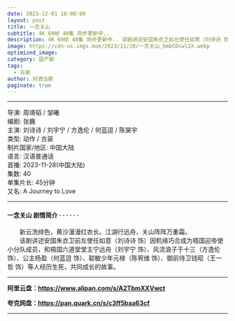 ```yaml
---
date: 2023-12-01 18:08:09
layout: post
title: 一念关山
subtitle: 4K 60帧 40集 同步更新中.. 
description: 4K 60帧 40集 同步更新中.. 该剧讲述安国朱衣卫前左使任如意（刘诗诗 饰）因机缘巧合成为梧国迎帝使小分队成员，和梧国六道堂堂主宁远舟、风流浪子于十三、公主杨盈、聪敏少年元禄、御前侍卫钱昭等人经历生死，共同成长的故事...
image: https://cdn-us.imgs.moe/2023/11/28/一念关山_bmbCDcwl2X.webp
optimized_image: 
category: 国产剧
tags:
  - 古装
author: 对酒当歌
paginate: true
---
```


---

导演: 周靖韬 / 邹曦  
编剧: 张巍  
主演: 刘诗诗 / 刘宇宁 / 方逸伦 / 何蓝逗 / 陈昊宇  
类型: 动作 / 古装  
制片国家/地区: 中国大陆  
语言: 汉语普通话  
首播: 2023-11-28(中国大陆)  
集数: 40  
单集片长: 45分钟  
又名: A Journey to Love  

---

#### 一念关山 剧情简介 · · · · · ·

　　新云洗绯色，黄沙漫漫红衣长。江湖行远舟，关山阵阵万重霜。  
　　该剧讲述安国朱衣卫前左使任如意（刘诗诗 饰）因机缘巧合成为梧国迎帝使小分队成员，和梧国六道堂堂主宁远舟（刘宇宁 饰）、风流浪子于十三（方逸伦 饰）、公主杨盈（何蓝逗 饰）、聪敏少年元禄（陈宥维 饰）、御前侍卫钱昭（王一哲 饰）等人经历生死，共同成长的故事。

---

**阿里云盘：<https://www.alipan.com/s/A2TbmXXVwct>**

**夸克网盘：<https://pan.quark.cn/s/c3ff5baa63cf>**

---
